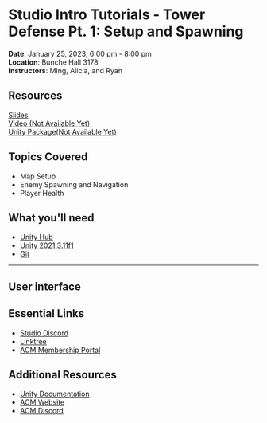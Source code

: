 # Studio Intro Tutorials - Tower Defense Pt. 1: Setup and Spawning
 
**Date**: January 25, 2023, 6:00 pm - 8:00 pm<br>
**Location**: Bunche Hall 3178 <br>
**Instructors**: Ming, Alicia, and Ryan
 
## Resources
[Slides](https://docs.google.com/presentation/d/1x0B7ZPyWlOQB9NOZ_BBeT9HpsY08JPX5L00Rgfpfais/edit?usp=sharing)<br>
[Video (Not Available Yet)]()<br>
[Unity Package(Not Available Yet)]()
 
## Topics Covered
* Map Setup
* Enemy Spawning and Navigation
* Player Health
 
## What you'll need
* [Unity Hub](https://unity.com/download)
* [Unity 2021.3.11f1](https://unity3d.com/unity/qa/lts-releases)
* [Git](https://git-scm.com/downloads)
---
## User interface


 ## Essential Links
- [Studio Discord](https://discord.com/invite/bBk2Mcw)
- [Linktree](https://linktr.ee/acmstudio)
- [ACM Membership Portal](https://members.uclaacm.com/)
## Additional Resources
- [Unity Documentation](https://docs.unity3d.com/Manual/index.html)
- [ACM Website](https://www.uclaacm.com/)
- [ACM Discord](https://discord.com/invite/eWmzKsY)
 
